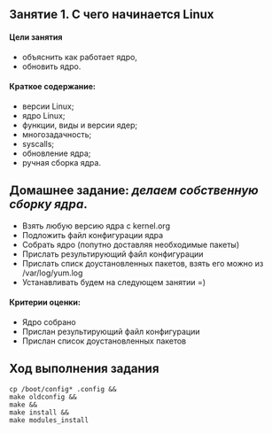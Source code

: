 
## Занятие 1. С чего начинается Linux ##

#### Цели занятия
- объяснить как работает ядро,
- обновить ядро.

#### Краткое содержание:
- версии Linux;
- ядро Linux;
- функции, виды и версии ядер;
- многозадачность;
- syscalls;
- обновление ядра;
- ручная сборка ядра.

## Домашнее задание: *делаем собственную сборку ядра*.
- Взять любую версию ядра с kernel.org
- Подложить файл конфигурации ядра
- Собрать ядро (попутно доставляя необходимые пакеты)
- Прислать результирующий файл конфигурации
- Прислать списк доустановленных пакетов, взять его можно из /var/log/yum.log
- Устанавливать будем на следующем занятии =)

#### Критерии оценки:
- Ядро собрано
- Прислан результирующий файл конфигурации
- Прислан список доустановленных пакетов


## Ход выполнения задания

```console
cp /boot/config* .config &&
make oldconfig &&
make &&
make install &&
make modules_install
```
